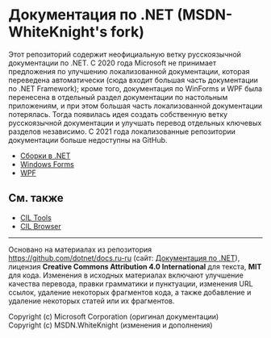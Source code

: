 
# Документация по .NET (MSDN-WhiteKnight's fork)

Этот репозиторий содержит неофициальную ветку русскоязычной документации по .NET. С 2020 года Microsoft не принимает предложения по улучшению локализованной документации, которая переведена автоматически (сюда входит большая часть документации по .NET Framework); кроме того, документация по WinForms и WPF была перенесена в отдельный раздел документации по настольным приложениям, и при этом большая часть локализованной документации потерялась. Тогда появилась идея создать собственную ветку русскоязычной документации и улучшать перевод отдельных ключевых разделов независимо. C 2021 года локализованные репозитории документации больше недоступны на GitHub.

- [Сборки в .NET](docs/standard/assembly/)
- [Windows Forms](docs/framework/winforms/)
- [WPF](docs/framework/wpf/)

## См. также

- [CIL Tools](https://github.com/MSDN-WhiteKnight/CilTools)
- [CIL Browser](https://gitflic.ru/project/smallsoft/cilbrowser)

---

Основано на материалах из репозитория https://github.com/dotnet/docs.ru-ru (сайт: [Документация по .NET](https://docs.microsoft.com/ru-ru/dotnet/)), лицензия **Creative Commons Attribution 4.0 International** для текста, **MIT** для кода. Изменения в исходных материалах включают улучшение качества перевода, правки грамматики и пунктуации, изменения URL ссылок, удаление некоторых фрагментов кода, а также добавление и удаление некоторых статей или их фрагментов.

Copyright (c) Microsoft Corporation (оригинал документации)  
Copyright (c) MSDN.WhiteKnight (изменения и дополнения)  
